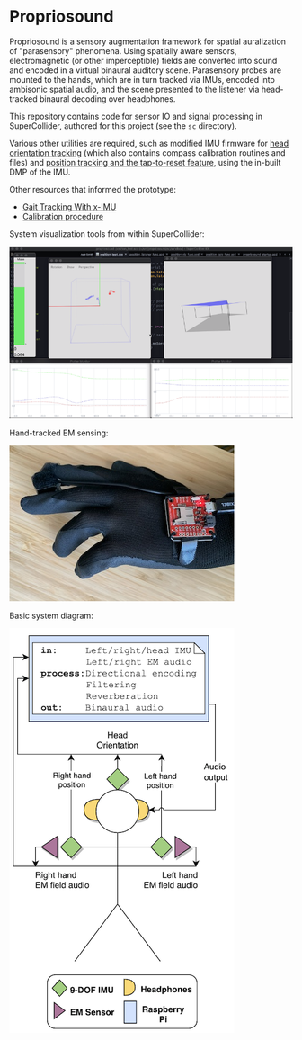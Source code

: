 # Propriosound

Propriosound is a sensory augmentation framework for spatial auralization of "parasensory" phenomena. Using spatially aware sensors, electromagnetic (or other imperceptible) fields are converted into sound and encoded in a virtual binaural auditory scene. Parasensory probes are mounted to the hands, which are in turn tracked via IMUs, encoded into ambisonic spatial audio, and the scene presented to the listener via head-tracked binaural decoding over headphones.

This repository contains code for sensor IO and signal processing in SuperCollider, authored for this project (see the `sc` directory).

Various other utilities are required, such as modified IMU firmware for [head orientation tracking](https://github.com/mtmccrea/razor-9dof-ahrs/tree/v1.5.7.1-ptrbrtz-PR-mtm) (which also contains compass calibration routines and files) and [position tracking and the tap-to-reset feature](https://github.com/mtmccrea/9DOF_Razor_IMU/tree/initial-testing), using the in-built DMP of the IMU.


Other resources that informed the prototype:

- [Gait Tracking With x-IMU](https://github.com/xioTechnologies/Gait-Tracking-With-x-IMU/tree/master/Gait%20Tracking%20With%20x-IMU)
- [Calibration procedure](https://github.com/Razor-AHRS/razor-9dof-ahrs/wiki/Tutorial#sensor-calibration)

System visualization tools from within SuperCollider:

![System visualization tools from within SuperCollider](rsrc/debug_view.png "Position- and head-tracking development views.")

Hand-tracked EM sensing:

![Hand-tracked EM sensing](rsrc/EM_flush2.jpg)
<!-- <img align="left" src="rsrc/EM_flush2.jpg" width=400> -->

Basic system diagram:

![Basic system diagram](rsrc/system_diagram_vert.png)
<!-- <img align="left" src="rsrc/system_diagram_vert.png" width=400> -->
